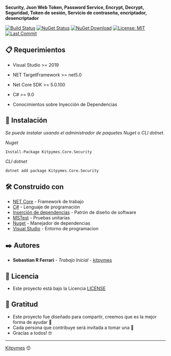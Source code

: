 ﻿**Security, Json Web Token, Password Service, Encrypt, Decrypt, Seguridad, Token de sesión, Servicio de contraseña, encriptador, desencriptador**

[![Build Status](https://github.com/kitpymes/template-netcore-security/workflows/Kitpymes.Core.Security/badge.svg)](https://github.com/kitpymes/template-netcore-security/actions) [![NuGet Status](https://img.shields.io/nuget/v/Kitpymes.Core.Security)](https://www.nuget.org/packages/Kitpymes.Core.Security/) [![NuGet Download](https://img.shields.io/nuget/dt/Kitpymes.Core.Security)](https://www.nuget.org/stats/packages/Kitpymes.Core.Security?groupby=Version) [![License: MIT](https://img.shields.io/badge/License-MIT-blue.svg)](https://github.com/kitpymes/template-netcore-security/blob/master/docs/LICENSE.txt) [![Last Commit](https://img.shields.io/github/last-commit/kitpymes/template-netcore-security)](https://github.com/kitpymes/template-netcore-security/) 

## 📋 Requerimientos 

* Visual Studio >= 2019

* NET TargetFramework >= net5.0

* Net Core SDK >= 5.0.100

* C# >= 9.0

* Conocimientos sobre Inyección de Dependencias


## 🔧 Instalación 

_Se puede instalar usando el administrador de paquetes Nuget o CLI dotnet._

_Nuget_

```
Install-Package Kitpymes.Core.Security
```

_CLI dotnet_

```
dotnet add package Kitpymes.Core.Security
```

## 🛠️ Construido con 

* [NET Core](https://dotnet.microsoft.com/download) - Framework de trabajo
* [C#](https://docs.microsoft.com/es-es/dotnet/csharp/) - Lenguaje de programación
* [Inserción de dependencias](https://docs.microsoft.com/es-es/aspnet/core/fundamentals/dependency-injection?view=aspnetcore-3.0) - Patrón de diseño de software
* [MSTest](https://docs.microsoft.com/es-es/dotnet/core/testing/unit-testing-with-mstest) - Pruebas unitarias
* [Nuget](https://www.nuget.org/) - Manejador de dependencias
* [Visual Studio](https://visualstudio.microsoft.com/) - Entorno de programacion


## ✒️ Autores 

* **Sebastian R Ferrari** - *Trabajo Inicial* - [kitpymes](https://kitpymes.com)


## 📄 Licencia 

* Este proyecto está bajo la Licencia [LICENSE](https://raw.githubusercontent.com/kitpymes/template-netcore-security/master/docs/LICENSE.txt)


## 🎁 Gratitud 

* Este proyecto fue diseñado para compartir, creemos que es la mejor forma de ayudar 📢
* Cada persona que contribuye será invitada a tomar una 🍺 
* Gracias a todos! 🤓

---
[Kitpymes](https://github.com/kitpymes) 😊